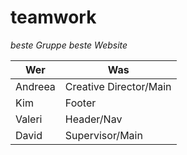 # teamwork #
*beste Gruppe beste Website*


| Wer           | Was                   |
|---------------|-----------------------|
| Andreea       | Creative Director/Main|
| Kim           | Footer                |
| Valeri        | Header/Nav            |
| David         | Supervisor/Main       |
